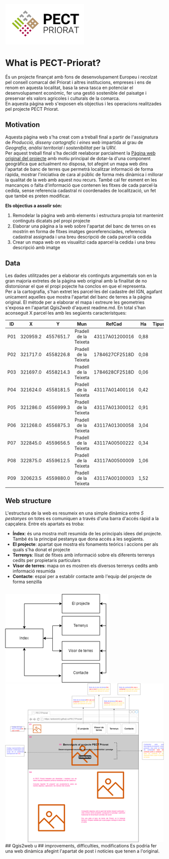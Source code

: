 <img src="./readme/Logo.png" alt="HTML5 Icon" width="250" height="128"> <br>
# What is PECT-Priorat?
És un projecte finançat amb fons de desenvolupament Europeu i recolzat pel consell comarcal del Priorat i altres institucions, empreses i ens de renom en aquesta localitat, basa la seva tasca en potenciar el desenvolupament econòmic, fer una gestió sostenible del paisatge i preservar els valors agricoles i culturals de la comarca.<br>
En aquesta pàgina web s'exposen els objectius i les operacions realitzades pel projecte PECT Priorat.
## Motivation
Aquesta pàgina web s'ha creat com a treball final a partir de l'assignatura de *Producció, disseny cartografic i eines web* impartida al grau de *Geografia, anàlisi territorial i sostenibilitat* per la URV. <br>
Per aquest treball final s'ha decidit reelaborar parcialment la [Pàgina web original del projecte](http://pectpriorat.cat/) amb motiu principal de dotar-la d'una component geogràfica que actualment no disposa, tot afegint un mapa web dins l'apartat de banc de terres que permetrà localitzar informació de forma ràpida, mostrar l'iniciativa de cara al públic de forma més dinàmica i millorar la qualitat de la web amb aquest nou recurs. També cal fer esment en les mancançes o falta d'informació que contenen les fitxes de cada parcel·la cedida, sense referencia cadastral ni coordenades de localització, un fet que també es preten modificar.<br>

**Els objectius a assolir són:**
1. Remodelar la pàgina web amb elements i estructura propia tot mantenint continguts dicatats pel propi projecte
2. Elaborar una pàgina a la web sobre l'apartat del banc de terres on es mostrin en forma de fitxes imatges georeferenciades, referencia cadastral assignada i una breu descripció de cada parcel·la cedida
3. Crear un mapa web on es visualitzi cada aparcel·la cedida i una breu descripció amb imatge
## Data
Les dades utilitzades per a elaborar els continguts argumentals son en la gran majoria extretes de la pàgina web original amb la finalitat de no distorsionar el que el propi pojecte ha conclos en que el representa. <br>
Per a la cartografia, s'han extret les parcel·les del cadastre del IGN, agafant unicament aquelles que mostra l'apartat del banc de terres a la pàgina original. El mètode per a elaborar el mapa i extreure les geometries s'exposa en l'apartat *Qgis2web* d'aquest readme.md. En total s'han aconseguit X parcel·les amb les següents característques: <br>

|ID|X|Y|Mun|RefCad|Ha|Tipus|regadiu|Pendent|
| ------------- |:-------------:|:-------------:|:-------------:|:-------------:|:-------------:|:-------------:|:-------------:|:-------------:|
|P01|	320959.2|	4557651.7|	Pradell de la Teixeta|	43117A01200016|	0,88|
|P02|	321717.0|	4558226.8|	Pradell de la Teixeta|	1784627CF2518D| 0,08|
|P03|	321697.0|	4558214.3|	Pradell de la Teixeta|	1784628CF2518D| 0,06|
|P04|	321624.0|	4558181.5|	Pradell de la Teixeta|	43117A01400116| 0,42|
|P05|	321286.0|	4556999.3|	Pradell de la Teixeta|	43117A01300012| 0,91|
|P06|	321268.0|	4556875.3|	Pradell de la Teixeta|	43117A01300058| 3,04|
|P07|	322845.0|	4559656.5|	Pradell de la Teixeta|	43117A00500222| 0,34|
|P08|	322875.0|	4559612.5|  Pradell de la Teixeta|	43117A00500009| 1,06|
|P09|	320623.5|	4559880.0|	Pradell de la Teixeta|	43117A00100003| 1,52|



## Web structure
L'estructura de la web es resumeix en una simple dinàmica entre *5 pestanyes* on totes es comuniquen a través d'una barra d'accés ràpid a la capçalera. Entre els apartats es troba:
- **Índex**: és una mostra molt resumida de les principals idees del projecte. També és la principal pestanya que dona accés a les següents.
- **El projecte**: apartat que mostra els fonaments teórics i accions per als quals s'ha donat el projecte
- **Terrenys**: llisat de fitxes amb informació sobre els diferents terrenys cedits per propietaris particulars
- **Visor de terres**: mapa on es mostren els diversos terrenys cedits amb informació resumida
- **Contacte**: espai per a establir contacte amb l'equip del projecte de forma senzilla 
<br>
<img src="./readme/webflow.png" alt="HTML5 Icon">
<br>
<img src="./readme/new.png" alt="HTML">
## Qgis2web
u
## improvements, difficulties, modifications
Es podria fer una web dinàmica afegint l'apartat de post i notícies que tenen a l'original.

